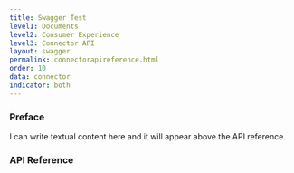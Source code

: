 ```yaml
---
title: Swagger Test
level1: Documents
level2: Consumer Experience
level3: Connector API
layout: swagger
permalink: connectorapireference.html
order: 10
data: connector
indicator: both
---
```


### Preface

I can write textual content here and it will appear above the API reference.

### API Reference
